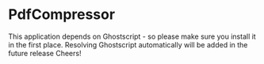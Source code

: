 # PdfCompressor
 
 This application depends on Ghostscript - so please make sure you install it in the first place.
 Resolving Ghostscript automatically will be added in the future release
 Cheers!
